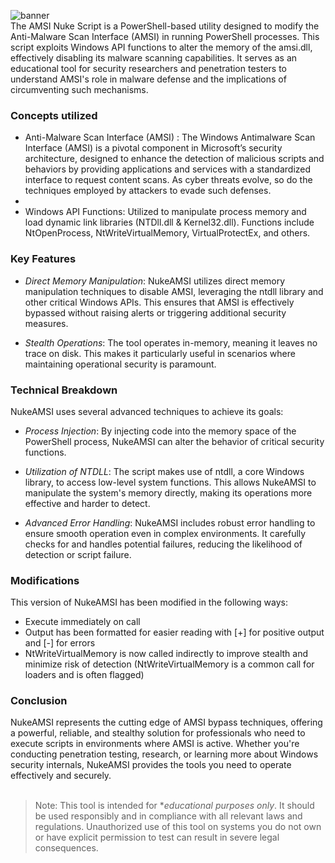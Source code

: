 
![banner](https://s11.gifyu.com/images/SysSH.gif)<br>
The AMSI Nuke Script is a PowerShell-based utility designed to modify the Anti-Malware Scan Interface (AMSI) in running PowerShell processes. This script exploits Windows API functions to alter the memory of the amsi.dll, effectively disabling its malware scanning capabilities. It serves as an educational tool for security researchers and penetration testers to understand AMSI's role in malware defense and the implications of circumventing such mechanisms.

### Concepts utilized
- Anti-Malware Scan Interface (AMSI) : The Windows Antimalware Scan Interface (AMSI) is a pivotal component in Microsoft’s security architecture, designed to enhance the detection of malicious scripts and behaviors by providing applications and services with a standardized interface to request content scans. As cyber threats evolve, so do the techniques employed by attackers to evade such defenses.
- 
- Windows API Functions:
Utilized to manipulate process memory and load dynamic link libraries (NTDll.dll & Kernel32.dll).
Functions include NtOpenProcess, NtWriteVirtualMemory, VirtualProtectEx, and others.

### Key Features
- *Direct Memory Manipulation*: NukeAMSI utilizes direct memory manipulation techniques to disable AMSI, leveraging the ntdll library and other critical Windows APIs. This ensures that AMSI is effectively bypassed without raising alerts or triggering additional security measures.
  
- *Stealth Operations*: The tool operates in-memory, meaning it leaves no trace on disk. This makes it particularly useful in scenarios where maintaining operational security is paramount.
 

### Technical Breakdown

NukeAMSI uses several advanced techniques to achieve its goals:

- *Process Injection*: By injecting code into the memory space of the PowerShell process, NukeAMSI can alter the behavior of critical security functions.
  
- *Utilization of NTDLL*: The script makes use of ntdll, a core Windows library, to access low-level system functions. This allows NukeAMSI to manipulate the system's memory directly, making its operations more effective and harder to detect.
  
- *Advanced Error Handling*: NukeAMSI includes robust error handling to ensure smooth operation even in complex environments. It carefully checks for and handles potential failures, reducing the likelihood of detection or script failure.

### Modifications

This version of NukeAMSI has been modified in the following ways: 

- Execute immediately on call
- Output has been formatted for easier reading with [+] for positive output and [-] for errors
- NtWriteVirtualMemory is now called indirectly to improve stealth and minimize risk of detection (NtWriteVirtualMemory is a common call for loaders and is often flagged)

### Conclusion

NukeAMSI represents the cutting edge of AMSI bypass techniques, offering a powerful, reliable, and stealthy solution for professionals who need to execute scripts in environments where AMSI is active. Whether you're conducting penetration testing, research, or learning more about Windows security internals, NukeAMSI provides the tools you need to operate effectively and securely.
<br><br>

> Note: This tool is intended for **educational purposes only*. It should be used responsibly and in compliance with all relevant laws and regulations. Unauthorized use of this tool on systems you do not own or have explicit permission to test can result in severe legal consequences.


